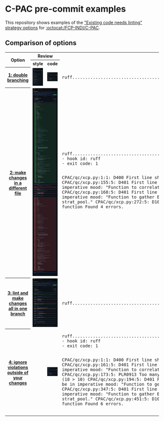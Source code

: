 # C-PAC pre-commit examples

This repository shows examples of the ["Existing code needs linting" strategy options](https://docs.google.com/document/d/1WmKICJAMSIUlsFmUFgvbD-Ev9YmTQ9B9xPGbjVpxi8c/edit#heading=h.6osuppnfw5c9) for [:octocat:/FCP-INDI/C-PAC](https://github.com/FCP-INDI/C-PAC).

## Comparison of options

<table>
  <tr>
    <th rowspan="2">Option</th>
    <th colspan="2">Review</th>
    <th rowspan="2">ruff</th>
  </tr>
  <tr>
    <th>style</th>
    <th>code</th>
  </tr>
  <tr>
    <th><a href="https://docs.google.com/document/d/1WmKICJAMSIUlsFmUFgvbD-Ev9YmTQ9B9xPGbjVpxi8c/edit#heading=h.mxkde4td2if3">1: double branching</a></th>
    <td><a href="https://github.com/childmindresearch/C-PAC_pre-commit_examples/compare/174f5cb...7e96298"><img src="./assets/screenshots/diff_option-1_style.png" alt="174f5cb...7e96298"></a></td>
    <td><a href="https://github.com/childmindresearch/C-PAC_pre-commit_examples/compare/7e96298...6039154"><img src="./assets/screenshots/diff_option-1_code.png" alt="7e96298...6039154"></a></td>
    <td>
<pre>
ruff.....................................................................Passed</pre>
    </td>
  </tr>
  <tr>
    <th><a href="https://docs.google.com/document/d/1WmKICJAMSIUlsFmUFgvbD-Ev9YmTQ9B9xPGbjVpxi8c/edit#heading=h.mzkv8tw4zpcl">2: make changes in a different file</a></th>
    <td colspan="2"><a href="https://github.com/childmindresearch/C-PAC_pre-commit_examples/compare/174f5cb...a8bfcef"><img src="./assets/screenshots/diff_option-2.png" alt="174f5cb...a8bfcef"></a></td>
    <td>
<pre>
ruff.....................................................................Failed
- hook id: ruff
- exit code: 1

CPAC/qc/xcp.py:1:1: D400 First line should end with a period
CPAC/qc/xcp.py:155:5: D401 First line of docstring should be in imperative mood: "Function to correlate DVARS and FD-J."
CPAC/qc/xcp.py:168:5: D401 First line of docstring should be in imperative mood: "Function to gather BIDS information from a strat_pool."
CPAC/qc/xcp.py:272:5: D103 Missing docstring in public function
Found 4 errors.
</pre>
    </td>
  </tr>
  <tr>
    <th><a href="https://docs.google.com/document/d/1WmKICJAMSIUlsFmUFgvbD-Ev9YmTQ9B9xPGbjVpxi8c/edit#heading=h.w674v857o0lw">3: lint and make changes all in one branch</a></th>
    <td colspan="2"><a href="https://github.com/childmindresearch/C-PAC_pre-commit_examples/compare/174f5cb...9fc86e0"><img src="./assets/screenshots/diff_option-3.png" alt="174f5cb...9fc86e0"></a></td>
    <td>
<pre>
ruff.....................................................................Passed
</pre>
    </td>
  </tr>
  <tr>
    <th><a href="https://docs.google.com/document/d/1WmKICJAMSIUlsFmUFgvbD-Ev9YmTQ9B9xPGbjVpxi8c/edit#heading=h.wgr4mef1nd6w">4: ignore violations outside of your changes</a></th>
    <td></td><td><a href="https://github.com/childmindresearch/C-PAC_pre-commit_examples/compare/174f5cb...e3bea9f"><img src="./assets/screenshots/diff_option-4.png" alt="174f5cb...e3bea9f"></a></td>
    <td>
<pre>
ruff.....................................................................Failed
- hook id: ruff
- exit code: 1

CPAC/qc/xcp.py:1:1: D400 First line should end with a period
CPAC/qc/xcp.py:161:5: D401 First line of docstring should be in imperative mood: "Function to correlate DVARS and FD-J."
CPAC/qc/xcp.py:173:5: PLR0913 Too many arguments in function definition (18 > 10)
CPAC/qc/xcp.py:194:5: D401 First line of docstring should be in imperative mood: "Function to generate an RBC-style QC CSV."
CPAC/qc/xcp.py:347:5: D401 First line of docstring should be in imperative mood: "Function to gather BIDS information from a strat_pool."
CPAC/qc/xcp.py:451:5: D103 Missing docstring in public function
Found 6 errors.
</pre>
    </td>
  </tr>
</table>
